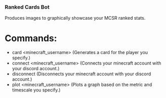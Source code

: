 ### Ranked Cards Bot
Produces images to graphically showcase your MCSR ranked stats.

# Commands:
- card <minecraft_username> (Generates a card for the player you specify.)
- connect <minecraft_username> (Connects your minecraft account with your discord account.)
- disconnect (Disconnects your minecraft account with your discord account.)
- plot <minecraft_username> <metric> <season> (Plots a graph based on the metric and timescale you specify.)